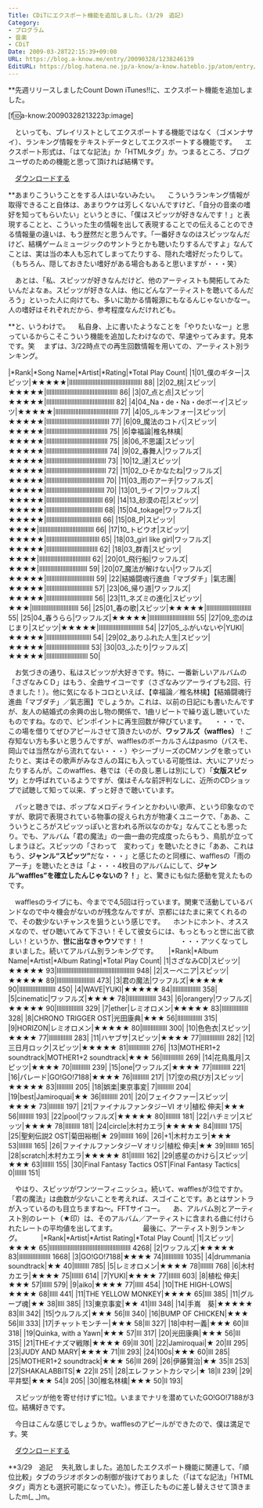 ```yaml
---
Title: CDiTにエクスポート機能を追加しました。(3/29　追記)
Category:
- プログラム
- 音楽
- CDiT
Date: 2009-03-28T22:15:39+09:00
URL: https://blog.a-know.me/entry/20090328/1238246139
EditURL: https://blog.hatena.ne.jp/a-know/a-know.hateblo.jp/atom/entry/12921228815727980122
---
```


**先週リリースしましたCount Down iTunes!!に、エクスポート機能を追加しました。

[f:id:a-know:20090328213223p:image]

　といっても、プレイリストとしてエクスポートする機能ではなく（ゴメンナサイ）、ランキング情報をテキストデータとしてエクスポートする機能です。
　エクスポート形式は、「はてな記法」か「HTMLタグ」か。つまるところ、ブログユーザのための機能と思って頂ければ結構です。

　<a href="https://s3-ap-northeast-1.amazonaws.com/sa-boom-client/saboomForWin.zip">ダウンロードする</a>


**あまりこういうことをする人はいないみたい。
　こういうランキング情報が取得できること自体は、あまりウケは芳しくないんですけど、「自分の音楽の嗜好を知ってもらいたい」というときに、「僕はスピッツが好きなんです！」と表現することと、こういった生の情報を出して表現することでの伝えることのできる情報量の違いは、もう歴然だと思うんです。「一番好きなのはスピッツなんだけど、結構ゲームミュージックのサントラとかも聴いたりするんですよ」なんてことは、実は当の本人も忘れてしまってたりする、隠れた嗜好だったりして。（もちろん、隠しておきたい嗜好がある場合もあると思いますが・・・笑）

　あとは、「私、スピッツが好きなんだけど、他のアーティストも開拓してみたいんだよなぁ。スピッツが好きな人は、他にどんなアーティストを聴いてるんだろう」といった人に向けても、多いに助かる情報源にもなるんじゃないかなー。人の嗜好はそれぞれだから、参考程度なんだけれども。


**と、いうわけで。
　私自身、上に書いたようなことを「やりたいなー」と思っているからこそこういう機能を追加したわけなので、早速やってみます。見本です。笑
　まずは、3/22時点での再生回数情報を用いての、アーティスト別ランキング。

|*Rank|*Song Name|*Artist|*Rating|*Total Play Count|
|1|01_僕のギター|スピッツ|★★★★★|llllllllllllllllllllllllllllllllllllllllllll 88|
|2|02_桃|スピッツ|★★★★★|lllllllllllllllllllllllllllllllllllllllllll 86|
|3|07_点と点|スピッツ|★★★★★|lllllllllllllllllllllllllllllllllllllllll 82|
|4|04_Na・de・Na・deボーイ|スピッツ|★★★★★|llllllllllllllllllllllllllllllllllllll 77|
|4|05_ルキンフォー|スピッツ|★★★★★|llllllllllllllllllllllllllllllllllllll 77|
|6|09_魔法のコトバ|スピッツ|★★★★★|lllllllllllllllllllllllllllllllllllll 75|
|6|幸福論|椎名林檎|★★★★★|lllllllllllllllllllllllllllllllllllll 75|
|8|06_不思議|スピッツ|★★★★★|lllllllllllllllllllllllllllllllllllll 74|
|9|02_春舞人|ワッフルズ|★★★★★|llllllllllllllllllllllllllllllllllll 73|
|10|12_漣|スピッツ|★★★★★|llllllllllllllllllllllllllllllllllll 72|
|11|02_ひそかなたね|ワッフルズ|★★★★★|lllllllllllllllllllllllllllllllllll 70|
|11|03_雨のアーチ|ワッフルズ|★★★★★|lllllllllllllllllllllllllllllllllll 70|
|13|01_ライフ|ワッフルズ|★★★★★|llllllllllllllllllllllllllllllllll 69|
|14|13_砂漠の花|スピッツ|★★★★★|llllllllllllllllllllllllllllllllll 68|
|15|04_tokage|ワッフルズ|★★★★★|lllllllllllllllllllllllllllllllll 66|
|15|08_P|スピッツ|★★★★|lllllllllllllllllllllllllllllllll 66|
|17|10_トビウオ|スピッツ|★★★★★|llllllllllllllllllllllllllllllll 65|
|18|03_girl like girl|ワッフルズ|★★★★★|lllllllllllllllllllllllllllllll 62|
|18|03_群青|スピッツ|★★★★|lllllllllllllllllllllllllllllll 62|
|20|01_飛行船|ワッフルズ|★★★★|lllllllllllllllllllllllllllll 59|
|20|07_魔法が解けない|ワッフルズ|★★★★★|lllllllllllllllllllllllllllll 59|
|22|結婚闘魂行進曲「マブダチ」|氣志團|★★★★★|llllllllllllllllllllllllllll 57|
|23|06_帰り道|ワッフルズ|★★★★★|llllllllllllllllllllllllllll 56|
|23|11_ネズミの進化|スピッツ|★★★|llllllllllllllllllllllllllll 56|
|25|01_春の歌|スピッツ|★★★★★|lllllllllllllllllllllllllll 55|
|25|04_春うらら|ワッフルズ|★★★★★|lllllllllllllllllllllllllll 55|
|27|09_恋のはじまり|スピッツ|★★★★★|lllllllllllllllllllllllllll 54|
|27|05_ふがいないや|YUKI|★★★★★|lllllllllllllllllllllllllll 54|
|29|02_ありふれた人生|スピッツ|★★★★★|llllllllllllllllllllllllll 53|
|30|03_ふたり|ワッフルズ|★★★★★|lllllllllllllllllllllllll 50|


　お気づきの通り、私はスピッツが大好きです。特に、一番新しいアルバムの「さざなみＣＤ」はもう、全曲サイコーです（さざなみツアーライブも2回、行きました！）。他に気になるトコロといえば、【幸福論／椎名林檎】【結婚闘魂行進曲「マブダチ」／氣志團】でしょうか。これは、以前の日記にも書いたんですが、友人の結婚式の余興の出し物の関係で、1曲リピートで繰り返し聴いていたものですね。なので、ピンポイントに再生回数が伸びています。
　・・・で、この場を借りてぜひアピールさせて頂きたいのが、<span style="font-weight:bold;">ワッフルズ（waffles）</span>！ご存知ない方も多いと思うんですが、wafflesのボーカルさんはpasmo（パスモ、岡山では当然ながら流れてない・・・）やシーブリーズのCMソングを歌っていたりと、実はその歌声がみなさんの耳にも入っている可能性は、大いにアリだったりするんが。このwaffles、巷では（その良し悪しは別にして）「<span style="font-weight:bold;">女版スピッツ</span>」とか呼ばれているようですが、僕はそんな前評判なしに、近所のCDショップで試聴して知って以来、ずっと好きで聴いています。

　パッと聴きでは、ポップなメロディラインとかわいい歌声、という印象なのですが、歌詞で表現されている物事の捉えられ方が物凄くユニークで、「ああ、こういうところがスピッツっぽいと言われる所以なのかな」なんてことも思ったり。でも、アルバム「君の魔法」の一曲一曲の完成度ったらもう、鳥肌が立ってしまうほど。スピッツの「さわって　変わって」を聴いたときに「ああ、これはもう、<span style="font-weight:bold;">ジャンル“スピッツ”</span>だな・・・」と感じたのと同様に、wafflesの「雨のアーチ」を聴いたときは「よ・・・4枚目のアルバムにして、<span style="font-weight:bold;">ジャンル“waffles”を確立したんじゃないの？！</span>」と、驚きにも似た感動を覚えたものです。

　wafflesのライブにも、今までで4,5回は行っています。関東で活動しているバンドなので中々機会がないのが残念なんですが、京都にはたまに来てくれるので、その数少ないチャンスを狙うという感じです。
　ホントにホント、オススメなので、ぜひ聴いてみて下さい！そして彼女らには、もっともっと世に出て欲しい！というか、<span style="font-weight:bold;">世に出なきゃウソ</span>です！！
　
　
　
　・・・アツくなってしまいました。続いてアルバム別ランキングです。
　
|*Rank|*Album Name|*Artist|*Album Rating|*Total Play Count|
|1|さざなみCD|スピッツ|★★★★★ 93|lllllllllllllllllllllllllllllllllllllllllllllll 948|
|2|スーベニア|スピッツ|★★★★★ 89|lllllllllllllllllllllll 473|
|3|君の魔法|ワッフルズ|★★★★★ 90|llllllllllllllllllllll 450|
|4|WAVE|YUKI|★★★★★ 84|lllllllllllllllll 358|
|5|cinematic|ワッフルズ|★★★★ 78|lllllllllllllllll 343|
|6|orangery|ワッフルズ|★★★★★ 90|llllllllllllllll 329|
|7|ether|レミオロメン|★★★★★ 83|llllllllllllllll 328|
|8|CHRONO TRIGGER OST|光田康典|★★★ 56|lllllllllllllll 315|
|9|HORIZON|レミオロメン|★★★★★ 80|lllllllllllllll 300|
|10|色色衣|スピッツ|★★★★ 77|llllllllllllll 283|
|11|ハヤブサ|スピッツ|★★★★ 77|llllllllllllll 282|
|12|三日月ロック|スピッツ|★★★★★ 81|lllllllllllll 276|
|13|MOTHER1+2 soundtrack|MOTHER1+2 soundtrack|★★★ 56|lllllllllllll 269|
|14|花鳥風月|スピッツ|★★★★ 70|lllllllllll 239|
|15|one|ワッフルズ|★★★★ 77|lllllllllll 221|
|16|パレード|GO!GO!7188|★★★★ 76|llllllllll 217|
|17|空の飛び方|スピッツ|★★★★★ 83|llllllllll 205|
|18|娯楽|東京事変| 7|llllllllll 204|
|19|best|Jamiroquai|★★ 36|llllllllll 201|
|20|フェイクファー|スピッツ|★★★★ 73|lllllllll 197|
|21|ファイナルファンタジーVI オリ|植松 伸夫|★★★ 56|lllllllll 193|
|22|pool|ワッフルズ|★★★★★ 80|lllllllll 181|
|22|ハチミツ|スピッツ|★★★★ 78|lllllllll 181|
|24|circle|木村カエラ|★★★★★ 84|llllllll 175|
|25|聖剣伝説2 OST|菊田裕樹|★ 29|llllllll 169|
|26|+1|木村カエラ|★★★ 53|llllllll 165|
|26|ファイナルファンタジーV オリジ|植松 伸夫|★★ 39|llllllll 165|
|28|scratch|木村カエラ|★★★★★ 81|llllllll 162|
|29|惑星のかけら|スピッツ|★★★ 63|lllllll 155|
|30|Final Fantasy Tactics OST|Final Fantasy Tactics| 0|lllllll 151|


　やはり、スピッツがワンツーフィニッシュ。続いて、wafflesが3位ですか。「君の魔法」は曲数が少ないことを考えれば、スゴイことです。あとはサントラが入っているのも目立ちますね〜。FFTサイコー。
　あ、アルバム別とアーティスト別のレート（★印）は、そのアルバム／アーティストに含まれる曲に付けられたレートの平均値を出してます。
　
　
　最後に、アーティスト別ランキング。
　
　
|*Rank|*Artist|*Artist Rating|*Total Play Count|
|1|スピッツ|★★★★ 65|lllllllllllllllllllllllllllllllllllllllllllllllll 4268|
|2|ワッフルズ|★★★★★ 83|lllllllllllllllllll 1668|
|3|GO!GO!7188|★★★★ 74|llllllllllll 1035|
|4|drummania soundtrack|★★ 40|lllllllll 785|
|5|レミオロメン|★★★★ 78|llllllll 768|
|6|木村カエラ|★★★★ 75|lllllll 614|
|7|YUKI|★★★★ 77|lllllll 603|
|8|植松 伸夫|★★★ 57|llllll 579|
|9|aiko|★★★★ 77|lllll 454|
|10|THE HIGH-LOWS|★★★★ 68|lllll 441|
|11|THE YELLOW MONKEY|★★★★ 65|llll 385|
|11|グループ魂|★★ 38|llll 385|
|13|東京事変|★★ 41|llll 348|
|14|手嶌　葵|★★★★★ 83|lll 342|
|15|ウルフルズ|★★★ 56|lll 340|
|16|BUMP OF CHICKEN|★★★ 56|lll 333|
|17|チャットモンチー|★★★ 58|lll 327|
|18|中村一義|★★★ 60|lll 318|
|19|Quinka, with a Yawn|★★★ 57|lll 317|
|20|光田康典|★★★ 56|lll 315|
|21|THEイナズマ戦隊|★★★★ 69|lll 301|
|22|Jamiroquai|★ 20|lll 295|
|23|JUDY AND MARY|★★★★ 71|lll 293|
|24|100s|★★★ 60|lll 285|
|25|MOTHER1+2 soundtrack|★★★ 56|lll 269|
|26|伊藤賢治|★★ 35|ll 253|
|27|SHAKALABBITS|★ 22|ll 251|
|28|エレファントカシマシ|★ 18|ll 239|
|29|平井堅|★★★ 54|ll 205|
|30|椎名林檎|★★★ 50|ll 193|


　スピッツが他を寄せ付けずに1位。いままでナリを潜めていたGO!GO!7188が3位。結構好きです。
　


　今日はこんな感じでしょうか。wafflesのアピールができたので、僕は満足です。笑


　<a href="https://s3-ap-northeast-1.amazonaws.com/sa-boom-client/saboomForWin.zip">ダウンロードする</a>


**3/29　追記
　失礼致しました。追加したエクスポート機能に関連して、「順位比較」タブのラジオボタンの制御が抜けておりました（「はてな記法」「HTMLタグ」両方とも選択可能になっていた）。修正したものに差し替えさせて頂きましたm(_ _)m。


<script src="https://moshi-moshi.moshimo.works/moshimoshi/a_know_blog/20090328-1238246139?title=CDiT%E3%81%AB%E3%82%A8%E3%82%AF%E3%82%B9%E3%83%9D%E3%83%BC%E3%83%88%E6%A9%9F%E8%83%BD%E3%82%92%E8%BF%BD%E5%8A%A0%E3%81%97%E3%81%BE%E3%81%97%E3%81%9F%E3%80%82(3/29%E3%80%80%E8%BF%BD%E8%A8%98)"></script>
